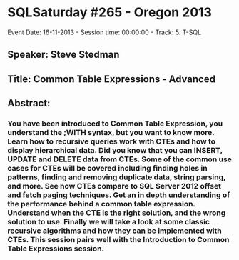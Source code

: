 # SQLSaturday #265 - Oregon 2013
Event Date: 16-11-2013 - Session time: 00:00:00 - Track: 5. T-SQL
## Speaker: Steve Stedman
## Title: Common Table Expressions - Advanced
## Abstract:
### You have been introduced to Common Table Expression, you understand the ;WITH syntax, but you want to know more. Learn how to recursive queries work with CTEs and how to display hierarchical data. Did you know that you can INSERT, UPDATE and DELETE data from CTEs. Some of the common use cases for CTEs will be covered including finding holes in patterns, finding and removing duplicate data, string parsing, and more.  See how CTEs compare to SQL Server 2012 offset and fetch paging techniques. Get an in depth understanding of the performance behind a common table expression. Understand when the CTE is the right solution, and the wrong solution to use. Finally we will take a look at some classic recursive algorithms and how they can be implemented with CTEs. This session pairs well with the Introduction to Common Table Expressions session.
